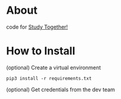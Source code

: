 # About
code for [Study Together!](https://discord.me/studytogether)

# How to Install
(optional) Create a virtual environment

`pip3 install -r requirements.txt`

(optional) Get credentials from the dev team
